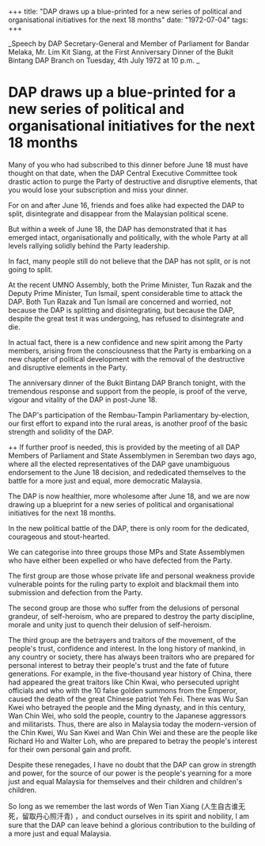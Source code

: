 +++ 
title: "DAP draws up a blue-printed for a new series of political and organisational initiatives for the next 18 months"
date: "1972-07-04"
tags:
+++

_Speech by DAP Secretary-General and Member of Parliament for Bandar Melaka, Mr. Lim Kit Siang, at the First Anniversary Dinner of the Bukit Bintang DAP Branch on Tuesday, 4th  July 1972 at 10 p.m. _

# DAP draws up a blue-printed for a new series of political and organisational initiatives for the next 18 months

Many of you who had subscribed to this dinner before June 18 must have thought on that date, when the DAP Central Executive Committee took drastic action to purge the Party of destructive and disruptive elements, that you would lose your subscription and miss your dinner.</u>

For on and after June 16, friends and foes alike had expected the DAP to split, disintegrate and disappear from the Malaysian political scene.

But within a week of June 18, the DAP has demonstrated that it has emerged intact, organisationally and politically, with the whole Party at all levels rallying solidly behind the Party leadership.

In fact, many people still do not believe that the DAP has not split, or is not going to split.

At the recent UMNO Assembly, both the Prime Minister, Tun Razak and the Deputy Prime Minister, Tun Ismail, spent considerable time to attack the DAP. Both Tun Razak and Tun Ismail are concerned and worried, not because the DAP is splitting and disintegrating, but because the DAP, despite the great test it was undergoing, has refused to disintegrate and die.

In actual fact, there is a new confidence and new spirit among the Party members, arising from the consciousness that the Party is embarking on a new chapter of political development with the removal of the destructive and disruptive elements in the Party.

The anniversary dinner of the Bukit Bintang DAP Branch tonight, with the tremendous response and support from the people, is proof of the verve, vigour and vitality of the DAP in post-June 18.

The DAP's participation of the Rembau-Tampin Parliamentary by-election, our first effort to expand into the rural areas, is another proof of the basic strength and solidity of the DAP.

++
If further proof is needed, this is provided by the meeting of all DAP Members of Parliament and State Assemblymen in Seremban two days ago, where all the elected representatives of the DAP gave unambiguous endorsement to the June 18 decision, and rededicated themselves to the battle for a more just and equal, more democratic Malaysia.

The DAP is now healthier, more wholesome after June 18, and we are now drawing up a blueprint for a new series of political and organisational initiatives for the next 18 months.

In the new political battle of the DAP, there is only room for the dedicated, courageous and stout-hearted.

We can categorise into three groups those MPs and State Assemblymen who have either been expelled or who have defected from the Party.

The first group are those whose private life and personal weakness provide vulnerable points for the ruling party to exploit and blackmail them into submission and defection from the Party.

The second group are those who suffer from the delusions of personal grandeur, of self-heroism, who are prepared to destroy the party discipline, morale and unity just to quench their delusion of self-heroism.

The third group are the betrayers and traitors of the movement, of the people's trust, confidence and interest. In the long history of mankind, in any country or society, there has always been traitors who are prepared for personal interest to betray their people's trust and the fate of future generations. For example, in the five-thousand year history of China, there had appeared the great traitors like Chin Kwai, who persecuted upright officials and who with the 10 false golden summons from the Emperor, caused the death of the great Chinese patriot Yeh Fei. There was Wu San Kwei who betrayed the people and the Ming dynasty, and in this century, Wan Chin Wei, who sold the people, country to the Japanese aggressors and militarists. Thus, there are also in Malaysia today the modern-version of the Chin Kwei, Wu San Kwei and Wan Chin Wei and these are the people like Richard Ho and Walter Loh, who are prepared to betray the people's interest for their own personal gain and profit.

Despite these renegades, I have no doubt that the DAP can grow in strength and power, for the source of our power is the people's yearning for a more just and equal Malaysia for themselves and their children and children's children.

So long as we remember the last words of Wen Tian Xiang (人生自古谁无死，留取丹心照汗青) ，and conduct ourselves in its spirit and nobility, I am sure that the DAP can leave behind a glorious contribution to the building of a more just and equal Malaysia.
 
